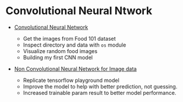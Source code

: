 # Convolutional Neural Ntwork

- <a href="./01 - CNN.ipynb">Convolutional Neural Network</a> 
    - Get the images from Food 101 dataset
    - Inspect directory and data with `os` module
    - Visualize random food images
    - Building my first CNN model

- <a href="./02 - Non CNN for Image.ipynb">Non Convolutional Neural Network for Image data </a> 
    - Replicate tensorflow playground model
    - Improve the model to help with better prediction, not guessing.
    - Increased trainable param result to better model performance.